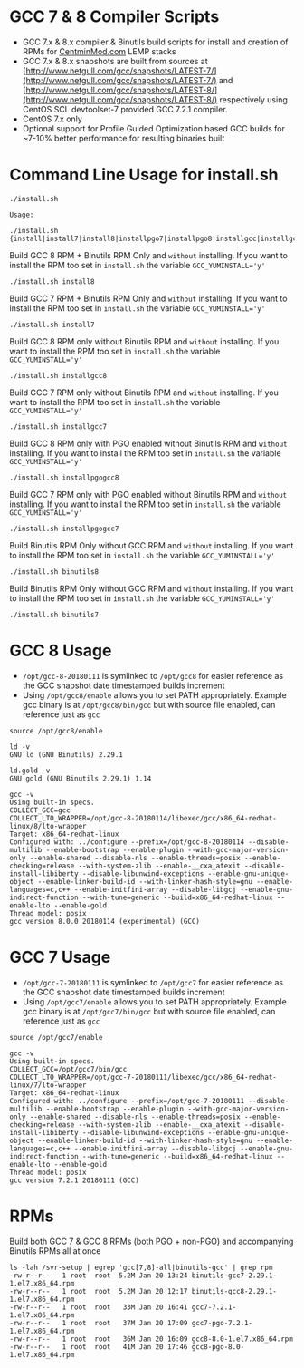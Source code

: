 GCC 7 & 8 Compiler Scripts
===

* GCC 7.x & 8.x compiler & Binutils build scripts for install and creation of RPMs for [CentminMod.com](https://community.centminmod.com/threads/13726/) LEMP stacks
* GCC 7.x & 8.x snapshots are built from sources at [http://www.netgull.com/gcc/snapshots/LATEST-7/](http://www.netgull.com/gcc/snapshots/LATEST-7/) and [http://www.netgull.com/gcc/snapshots/LATEST-8/](http://www.netgull.com/gcc/snapshots/LATEST-8/) respectively using CentOS SCL devtoolset-7 provided GCC 7.2.1 compiler.
* CentOS 7.x only
* Optional support for Profile Guided Optimization based GCC builds for ~7-10% better performance for resulting binaries built

Command Line Usage for install.sh
===

```
./install.sh

Usage:

./install.sh {install|install7|install8|installpgo7|installpgo8|installgcc|installgcc7|installgcc8|installpgogcc7|installpgogcc8|binutils7|binutils8}
```

Build GCC 8 RPM + Binutils RPM Only and `without` installing. If you want to install the RPM too set in `install.sh` the variable `GCC_YUMINSTALL='y'`

```
./install.sh install8
```

Build GCC 7 RPM + Binutils RPM Only and `without` installing. If you want to install the RPM too set in `install.sh` the variable `GCC_YUMINSTALL='y'`

```
./install.sh install7
```

Build GCC 8 RPM only without Binutils RPM and `without` installing. If you want to install the RPM too set in `install.sh` the variable `GCC_YUMINSTALL='y'`

```
./install.sh installgcc8
```

Build GCC 7 RPM only without Binutils RPM and `without` installing. If you want to install the RPM too set in `install.sh` the variable `GCC_YUMINSTALL='y'`

```
./install.sh installgcc7
```

Build GCC 8 RPM only with PGO enabled without Binutils RPM and `without` installing. If you want to install the RPM too set in `install.sh` the variable `GCC_YUMINSTALL='y'`

```
./install.sh installpgogcc8
```

Build GCC 7 RPM only with PGO enabled without Binutils RPM and `without` installing. If you want to install the RPM too set in `install.sh` the variable `GCC_YUMINSTALL='y'`

```
./install.sh installpgogcc7
```

Build Binutils RPM Only without GCC RPM and `without` installing. If you want to install the RPM too set in `install.sh` the variable `GCC_YUMINSTALL='y'`

```
./install.sh binutils8
```

Build Binutils RPM Only without GCC RPM and `without` installing. If you want to install the RPM too set in `install.sh` the variable `GCC_YUMINSTALL='y'`

```
./install.sh binutils7
```

GCC 8 Usage
===

* `/opt/gcc-8-20180111` is symlinked to `/opt/gcc8` for easier reference as the GCC snapshot date timestamped builds increment
* Using `/opt/gcc8/enable` allows you to set PATH appropriately. Example gcc binary is at `/opt/gcc8/bin/gcc` but with source file enabled, can reference just as `gcc`

```
source /opt/gcc8/enable
```

```
ld -v
GNU ld (GNU Binutils) 2.29.1

ld.gold -v
GNU gold (GNU Binutils 2.29.1) 1.14
```

```
gcc -v
Using built-in specs.
COLLECT_GCC=gcc
COLLECT_LTO_WRAPPER=/opt/gcc-8-20180114/libexec/gcc/x86_64-redhat-linux/8/lto-wrapper
Target: x86_64-redhat-linux
Configured with: ../configure --prefix=/opt/gcc-8-20180114 --disable-multilib --enable-bootstrap --enable-plugin --with-gcc-major-version-only --enable-shared --disable-nls --enable-threads=posix --enable-checking=release --with-system-zlib --enable-__cxa_atexit --disable-install-libiberty --disable-libunwind-exceptions --enable-gnu-unique-object --enable-linker-build-id --with-linker-hash-style=gnu --enable-languages=c,c++ --enable-initfini-array --disable-libgcj --enable-gnu-indirect-function --with-tune=generic --build=x86_64-redhat-linux --enable-lto --enable-gold
Thread model: posix
gcc version 8.0.0 20180114 (experimental) (GCC) 
```

GCC 7 Usage
===

* `/opt/gcc-7-20180111` is symlinked to `/opt/gcc7` for easier reference as the GCC snapshot date timestamped builds increment
* Using `/opt/gcc7/enable` allows you to set PATH appropriately. Example gcc binary is at `/opt/gcc7/bin/gcc` but with source file enabled, can reference just as `gcc`

```
source /opt/gcc7/enable
```

```
gcc -v    
Using built-in specs.
COLLECT_GCC=/opt/gcc7/bin/gcc
COLLECT_LTO_WRAPPER=/opt/gcc-7-20180111/libexec/gcc/x86_64-redhat-linux/7/lto-wrapper
Target: x86_64-redhat-linux
Configured with: ../configure --prefix=/opt/gcc-7-20180111 --disable-multilib --enable-bootstrap --enable-plugin --with-gcc-major-version-only --enable-shared --disable-nls --enable-threads=posix --enable-checking=release --with-system-zlib --enable-__cxa_atexit --disable-install-libiberty --disable-libunwind-exceptions --enable-gnu-unique-object --enable-linker-build-id --with-linker-hash-style=gnu --enable-languages=c,c++ --enable-initfini-array --disable-libgcj --enable-gnu-indirect-function --with-tune=generic --build=x86_64-redhat-linux --enable-lto --enable-gold
Thread model: posix
gcc version 7.2.1 20180111 (GCC) 
```

RPMs
===

Build both GCC 7 & GCC 8 RPMs (both PGO + non-PGO) and accompanying Binutils RPMs all at once

```
ls -lah /svr-setup | egrep 'gcc[7,8]-all|binutils-gcc' | grep rpm
-rw-r--r--   1 root  root  5.2M Jan 20 13:24 binutils-gcc7-2.29.1-1.el7.x86_64.rpm
-rw-r--r--   1 root  root  5.2M Jan 20 12:17 binutils-gcc8-2.29.1-1.el7.x86_64.rpm
-rw-r--r--   1 root  root   33M Jan 20 16:41 gcc7-7.2.1-1.el7.x86_64.rpm
-rw-r--r--   1 root  root   37M Jan 20 17:09 gcc7-pgo-7.2.1-1.el7.x86_64.rpm
-rw-r--r--   1 root  root   36M Jan 20 16:09 gcc8-8.0-1.el7.x86_64.rpm
-rw-r--r--   1 root  root   41M Jan 20 17:46 gcc8-pgo-8.0-1.el7.x86_64.rpm
```
